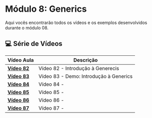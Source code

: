 # Módulo 8: Generics

Aqui vocês encontrarão todos os vídeos e os exemplos desenvolvidos durante o módulo 08.

## 💻 Série de Vídeos

| Vídeo Aula                                   | Descrição                              |
| -------------------------------------------- | -------------------------------------- |
| **[Vídeo 82](https://youtu.be/YES6DVWDrP8)** | Vídeo 82 - Introdução à Generecis      |
| **[Vídeo 83](https://youtu.be/3M33BurmTkI)** | Vídeo 83 - Demo: Introdução à Generics |
| **[Vídeo 84]()**                             | Vídeo 84 -                             |
| **[Vídeo 85]()**                             | Vídeo 85 -                             |
| **[Vídeo 86]()**                             | Vídeo 86 -                             |
| **[Vídeo 87]()**                             | Vídeo 87 -                             |